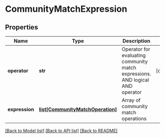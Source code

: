 # CommunityMatchExpression

## Properties
Name | Type | Description | Notes
------------ | ------------- | ------------- | -------------
**operator** | **str** | Operator for evaluating community match expressions. AND logical AND operator  | [optional] 
**expression** | [**list[CommunityMatchOperation]**](CommunityMatchOperation.md) | Array of community match operations | 

[[Back to Model list]](../README.md#documentation-for-models) [[Back to API list]](../README.md#documentation-for-api-endpoints) [[Back to README]](../README.md)

